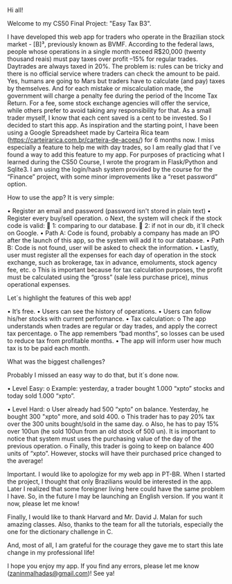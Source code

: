 
Hi all!

Welcome to my CS50 Final Project: "Easy Tax B3".

I have developed this web app for traders who operate in the Brazilian stock market - [B]³, previously known as BVMF.  According to the federal laws, people whose operations in a single month exceed R$20,000 (twenty thousand reais) must pay taxes over profit –15% for regular trades. Daytrades are always taxed in 20%. 
The problem is: rules can be tricky and there is no official service where traders can check the amount to be paid. Yes, humans are going to Mars but traders have to calculate (and pay) taxes by themselves. And for each mistake or miscalculation made, the government will charge a penalty fee during the period of the Income Tax Return.
For a fee, some stock exchange agencies will offer the service, while others prefer to avoid taking any responsibility for that. As a small trader myself, I know that each cent saved is a cent to be invested. So I decided to start this app.
As inspiration and the starting point, I have been using a Google Spreadsheet made by Carteira Rica team (https://carteirarica.com.br/carteira-de-acoes/)  for 6 months now. I miss especially a feature to help me with day trades, so I am really glad that I´ve found a way to add this feature to my app.
For purposes of practicing what I learned during the CS50 Course, I wrote the program in Flask/Python and Sqlite3. I am using the login/hash system provided by the course for the “Finance” project, with some minor improvements like a “reset password” option.

How to use the app? It is very simple:

•	Register an email and password (password isn't stored in plain text)
•	Register every buy/sell operation.
    o    Next, the system will check if the stock code is valid:
        	1: comparing to our database.
        	2: if not in our db, it´ll check on Google.
            •	Path A: Code is found, probably a company has made an IPO after the launch of this app, so the system will add it to our database.
            •	Path B: Code is not found, user will be asked to check the information.
•	Lastly, user must register all the expenses for each day of operation in the stock exchange, such as brokerage, tax in advance, emoluments, stock agency fee, etc.
    o	This is important because for tax calculation purposes, the profit must be calculated using the “gross” (sale less purchase price), minus operational expenses.  

Let´s highlight the features of this web app!

•	It’s free.
•	Users can see the history of operations.
•	Users can follow his/her stocks with current performance.
•	Tax calculation:
    o	The app understands when trades are regular or day trades, and apply the correct tax percentage.
    o	The app remembers “bad months”, so losses can be used to reduce tax from profitable months.
•	The app will inform user how much tax is to be paid each month.

What was the biggest challenges?

Probably I missed an easy way to do that, but it´s done now.

•	Level Easy:
    o	Example: yesterday, a trader bought 1.000 “xpto” stocks and today sold 1.000 “xpto”.

•	Level Hard:
    o	User already had 500 “xpto” on balance. Yesterday, he bought 300 "xpto" more, and sold 400.
    o	This trader has to pay 20% tax over the 300 units bought/sold in the same day.
    o	Also, he has to pay 15% over 100un (he sold 100un from an old stock of 500 un). It is important to notice that system must uses the purchasing value of the day of the previous operation. 
    o	Finally, this trader is going to keep on balance 400 units of “xpto”. However, stocks will have their purchased price changed to the average!

Important. I would like to apologize for my web app in PT-BR. When I started the project, I thought that only Brazilians would be interested in the app. Later I realized that some foreigner living here could have the same problem I have. So, in the future I may be launching an English version. If you want it now, please let me know!

Finally, I would like to thank Harvard and Mr. David J. Malan for such amazing classes. Also, thanks to the team for all the tutorials, especially the one for the dictionary challenge in C.

And, most of all, I am grateful for the courage they gave me to start this late change in my professional life!

I hope you enjoy my app. If you find any errors, please let me know (zaninmalhadas@gmail.com)! See ya!